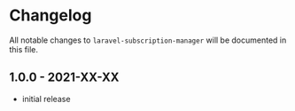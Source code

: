# Changelog

All notable changes to `laravel-subscription-manager` will be documented in this file.

## 1.0.0 - 2021-XX-XX

- initial release
